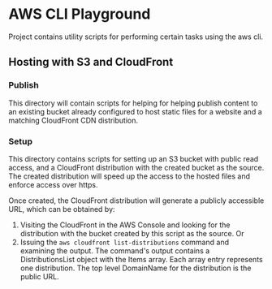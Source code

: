 # AWS CLI Playground

Project contains utility scripts for performing certain tasks using the aws cli.

## Hosting with S3 and CloudFront

### Publish

This directory will contain scripts for helping for helping publish content to 
an existing bucket already configured to host static files for a website and a
matching CloudFront CDN distribution.

### Setup

This directory contains scripts for setting up an S3 bucket with public read
access, and a CloudFront distribution with the created bucket as the source. 
The created distribution will speed up the access to the hosted files and 
enforce access over https.

Once created, the CloudFront distribution will generate a publicly accessible 
URL, which can be obtained by:

1) Visiting the CloudFront in the AWS Console and looking for the distribution 
with the bucket created by this script as the source.
Or
2) Issuing the `aws cloudfront list-distributions` command and examining the 
output. The command's output contains a DistributionsList object with the Items
 array. Each array entry represents one distribution. The top level DomainName 
 for the distribution is the public URL.
